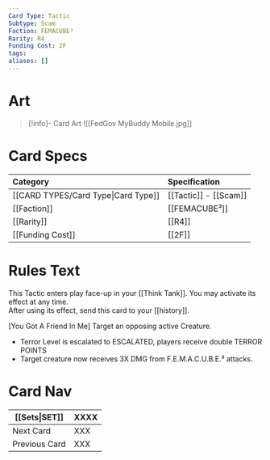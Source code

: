 ```yaml
---
Card Type: Tactic
Subtype: Scam
Faction: FEMACUBE³
Rarity: R4
Funding Cost: 2F
tags: 
aliases: []
---
```

# Art

> [!info]- Card Art
> ![[FedGov MyBuddy Mobile.jpg]]

# Card Specs

| Category | Specification| 
| :--- | :--- |
| [[CARD TYPES/Card Type\|Card Type]] | [[Tactic]] - [[Scam]] |
| [[Faction]] | [[FEMACUBE³]] |  
| [[Rarity]] | [[R4]] |  
| [[Funding Cost]] | [[2F]] |  

# Rules Text  

This Tactic enters play face-up in your [[Think Tank]]. 
You may activate its effect at any time.  
After using its effect, send this card to your [[history]].  

[You Got A Friend In Me] 
Target an opposing active Creature. 
- Terror Level is escalated to ESCALATED, players receive double TERROR POINTS
- Target creature now receives 3X DMG from F.E.M.A.C.U.B.E.³ attacks.

# Card Nav

| [[Sets\|SET]]           | XXXX |
| ------------- | ------------------------------ |
| Next Card     | XXX |
| Previous Card | XXX |


